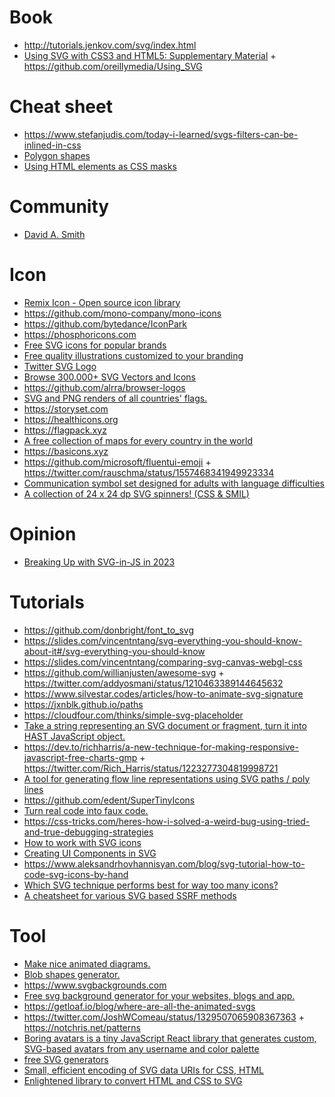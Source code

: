 # Book

- http://tutorials.jenkov.com/svg/index.html
- [Using SVG with CSS3 and HTML5: Supplementary Material](https://oreillymedia.github.io/Using_SVG/index.html) + https://github.com/oreillymedia/Using_SVG

# Cheat sheet

- https://www.stefanjudis.com/today-i-learned/svgs-filters-can-be-inlined-in-css
- [Polygon shapes](https://twitter.com/yuanchuan23/status/1576850659256590336)
- [Using HTML elements as CSS masks](https://expensive.toys/blog/black-pixel-masking)

# Community

- [David A. Smith](https://dacvs.neocities.org/ds2022jan.svg)

# Icon

- [Remix Icon - Open source icon library](https://remixicon.com)
- https://github.com/mono-company/mono-icons
- https://github.com/bytedance/IconPark
- https://phosphoricons.com
- [Free SVG icons for popular brands](http://simpleicons.org)
- [Free quality illustrations customized to your branding](https://2.flexiple.com/scale/all-illustrations)
- [Twitter SVG Logo](https://gist.github.com/mbostock/3094619)
- [Browse 300.000+ SVG Vectors and Icons](https://www.svgrepo.com)
- https://github.com/alrra/browser-logos
- [SVG and PNG renders of all countries' flags.](https://github.com/hampusborgos/country-flags)
- https://storyset.com
- https://healthicons.org
- https://flagpack.xyz
- [A free collection of maps for every country in the world](https://github.com/djaiss/mapsicon)
- https://basicons.xyz
- https://github.com/microsoft/fluentui-emoji + https://twitter.com/rauschma/status/1557468341949923334
- [Communication symbol set designed for adults with language difficulties](https://github.com/mulberrysymbols/mulberry-symbols)
- [A collection of 24 x 24 dp SVG spinners! (CSS & SMIL)](https://github.com/n3r4zzurr0/svg-spinners)

# Opinion

- [Breaking Up with SVG-in-JS in 2023](https://kurtextrem.de/posts/svg-in-js)

# Tutorials

- https://github.com/donbright/font_to_svg
- https://slides.com/vincentntang/svg-everything-you-should-know-about-it#/svg-everything-you-should-know
- https://slides.com/vincentntang/comparing-svg-canvas-webgl-css
- https://github.com/willianjusten/awesome-svg + https://twitter.com/addyosmani/status/1210463389144645632
- https://www.silvestar.codes/articles/how-to-animate-svg-signature
- https://jxnblk.github.io/paths
- https://cloudfour.com/thinks/simple-svg-placeholder
- [Take a string representing an SVG document or fragment, turn it into HAST JavaScript object.](https://github.com/Rich-Harris/svg-parser)
- https://dev.to/richharris/a-new-technique-for-making-responsive-javascript-free-charts-gmp + https://twitter.com/Rich_Harris/status/1223277304819998721
- [A tool for generating flow line representations using SVG paths / poly lines](https://github.com/msurguy/flow-lines)
- https://github.com/edent/SuperTinyIcons
- [Turn real code into faux code.](https://github.com/knutsynstad/faux-code-generator)
- https://css-tricks.com/heres-how-i-solved-a-weird-bug-using-tried-and-true-debugging-strategies
- [How to work with SVG icons](https://fvsch.com/svg-icons)
- [Creating UI Components in SVG](https://twitter.com/sarah_edo/status/1331251022715445248)
- https://www.aleksandrhovhannisyan.com/blog/svg-tutorial-how-to-code-svg-icons-by-hand
- [Which SVG technique performs best for way too many icons?](https://cloudfour.com/thinks/svg-icon-stress-test)
- [A cheatsheet for various SVG based SSRF methods](https://github.com/allanlw/svg-cheatsheet)

# Tool

- [Make nice animated diagrams.](https://twitter.com/jlongster/status/1247530020928499714)
- [Blob shapes generator.](https://github.com/lokesh-coder/blobs.app)
- https://www.svgbackgrounds.com
- [Free svg background generator for your websites, blogs and app.](https://bgjar.com)
- https://getloaf.io/blog/where-are-all-the-animated-svgs
- https://twitter.com/JoshWComeau/status/1329507065908367363 + https://notchris.net/patterns
- [Boring avatars is a tiny JavaScript React library that generates custom, SVG-based avatars from any username and color palette](https://github.com/boringdesigners/boring-avatars)
- [free SVG generators](https://fffuel.co)
- [Small, efficient encoding of SVG data URIs for CSS, HTML](https://github.com/tigt/mini-svg-data-uri)
- [Enlightened library to convert HTML and CSS to SVG](https://github.com/vercel/satori)
